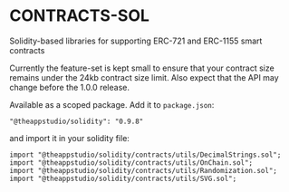 # CONTRACTS-SOL

Solidity-based libraries for supporting ERC-721 and ERC-1155 smart contracts

Currently the feature-set is kept small to ensure that your contract size remains under the 24kb contract size limit. Also expect that the API may change before the 1.0.0 release.

Available as a scoped package. Add it to `package.json`:

```
"@theappstudio/solidity": "0.9.8"
```

and import it in your solidity file:

```
import "@theappstudio/solidity/contracts/utils/DecimalStrings.sol";
import "@theappstudio/solidity/contracts/utils/OnChain.sol";
import "@theappstudio/solidity/contracts/utils/Randomization.sol";
import "@theappstudio/solidity/contracts/utils/SVG.sol";
```
